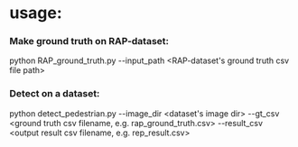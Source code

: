 # usage:
### Make ground truth on RAP-dataset:
  python RAP_ground_truth.py --input_path <RAP-dataset's ground truth csv file path>
### Detect on a dataset: 
  python detect_pedestrian.py --image_dir <dataset's image dir>  --gt_csv <ground truth csv filename, e.g. rap_ground_truth.csv>  --result_csv <output result csv filename, e.g. rep_result.csv>
